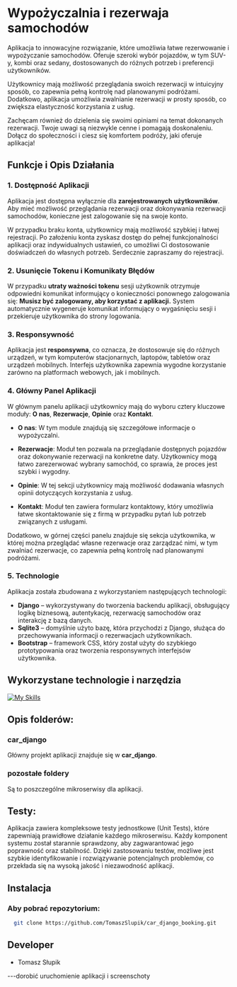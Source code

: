 # Wypożyczalnia i rezerwaja samochodów 

Aplikacja to innowacyjne rozwiązanie, które umożliwia łatwe rezerwowanie i wypożyczanie samochodów. Oferuje szeroki wybór pojazdów, w tym SUV-y, kombi oraz sedany, dostosowanych do różnych potrzeb i preferencji użytkowników.

Użytkownicy mają możliwość przeglądania swoich rezerwacji w intuicyjny sposób, co zapewnia pełną kontrolę nad planowanymi podróżami. Dodatkowo, aplikacja umożliwia zwalnianie rezerwacji w prosty sposób, co zwiększa elastyczność korzystania z usług.

Zachęcam również do dzielenia się swoimi opiniami na temat dokonanych rezerwacji. Twoje uwagi są niezwykle cenne i pomagają doskonaleniu. Dołącz do społeczności i ciesz się komfortem podróży, jaki oferuje aplikacja! 

## Funkcje i Opis Działania

### 1. Dostępność Aplikacji

Aplikacja jest dostępna wyłącznie dla **zarejestrowanych użytkowników**. Aby mieć możliwość przeglądania rezerwacji oraz dokonywania rezerwacji samochodów, konieczne jest zalogowanie się na swoje konto.

W przypadku braku konta, użytkownicy mają możliwość szybkiej i łatwej rejestracji. Po założeniu konta zyskasz dostęp do pełnej funkcjonalności aplikacji oraz indywidualnych ustawień, co umożliwi Ci dostosowanie doświadczeń do własnych potrzeb. Serdecznie zapraszamy do rejestracji.

### 2. Usunięcie Tokenu i Komunikaty Błędów

W przypadku **utraty ważności tokenu** sesji użytkownik otrzymuje odpowiedni komunikat informujący o konieczności ponownego zalogowania się: **Musisz być zalogowany, aby korzystać z aplikacji.** System automatycznie wygeneruje komunikat informujący o wygaśnięciu sesji i przekieruje użytkownika do strony logowania.

### 3. Responsywność

Aplikacja jest **responsywna**, co oznacza, że dostosowuje się do różnych urządzeń, w tym komputerów stacjonarnych, laptopów, tabletów oraz urządzeń mobilnych. Interfejs użytkownika zapewnia wygodne korzystanie zarówno na platformach webowych, jak i mobilnych.

### 4. Główny Panel Aplikacji

W głównym panelu aplikacji użytkownicy mają do wyboru cztery kluczowe moduły: **O nas**, **Rezerwacje**, **Opinie** oraz **Kontakt**.

- **O nas**: W tym module znajdują się szczegółowe informacje o wypożyczalni.

- **Rezerwacje**: Moduł ten pozwala na przeglądanie dostępnych pojazdów oraz dokonywanie rezerwacji na konkretne daty. Użytkownicy mogą łatwo zarezerwować wybrany samochód, co sprawia, że proces jest szybki i wygodny.

- **Opinie**: W tej sekcji użytkownicy mają możliwość dodawania własnych opinii dotyczących korzystania z usług. 

- **Kontakt**: Moduł ten zawiera formularz kontaktowy, który umożliwia łatwe skontaktowanie się z firmą w przypadku pytań lub potrzeb związanych z usługami.

Dodatkowo, w górnej części panelu znajduje się sekcja użytkownika, w której można przeglądać własne rezerwacje oraz zarządzać nimi, w tym zwalniać rezerwacje, co zapewnia pełną kontrolę nad planowanymi podróżami.

### 5. Technologie

Aplikacja została zbudowana z wykorzystaniem następujących technologii:
- **Django** – wykorzystywany do tworzenia backendu aplikacji, obsługujący logikę biznesową, autentykację, rezerwację samochodów oraz interakcję z bazą danych.
- **Sqlite3** – domyślnie użyto bazę, która przychodzi z Django, służąca do przechowywania informacji o rezerwacjach użytkownikach.
- **Bootstrap** – framework CSS, który został użyty do szybkiego prototypowania oraz tworzenia responsywnych interfejsów użytkownika.

## Wykorzystane technologie i narzędzia

[![My Skills](https://skillicons.dev/icons?i=html,scss,bootstrap,sqlite,django,git,vscode,postman)](https://skillicons.dev)


## Opis folderów:

### car_django

Główny projekt aplikacji znajduje się w **car_django**.

### pozostałe foldery

Są to poszczególne mikroserwisy dla aplikacji. 


## Testy:

Aplikacja zawiera kompleksowe testy jednostkowe (Unit Tests), które zapewniają prawidłowe działanie każdego mikroserwisu. Każdy komponent systemu został starannie sprawdzony, aby zagwarantować jego poprawność oraz stabilność. Dzięki zastosowaniu testów, możliwe jest szybkie identyfikowanie i rozwiązywanie potencjalnych problemów, co przekłada się na wysoką jakość i niezawodność aplikacji.


## Instalacja

### Aby pobrać repozytorium:

```bash
  git clone https://github.com/TomaszSlupik/car_django_booking.git
```


## Developer

- Tomasz Słupik


---dorobić uruchomienie aplikacji i screenschoty


